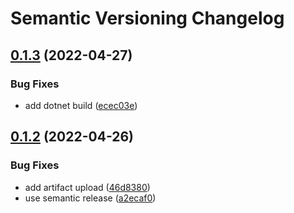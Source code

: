 # Semantic Versioning Changelog

## [0.1.3](https://github.com/el-bastard0/game-of-life/compare/v0.1.2...v0.1.3) (2022-04-27)


### Bug Fixes

* add dotnet build ([ecec03e](https://github.com/el-bastard0/game-of-life/commit/ecec03eebd04b619c2d30b147093b8bc2cf8bea9))

## [0.1.2](https://github.com/el-bastard0/game-of-life/compare/v0.1.1...v0.1.2) (2022-04-26)


### Bug Fixes

* add artifact upload ([46d8380](https://github.com/el-bastard0/game-of-life/commit/46d83800f79e9f98ee6e3c4ae2e21f658337dc51))
* use semantic release ([a2ecaf0](https://github.com/el-bastard0/game-of-life/commit/a2ecaf02b735377ccc1a499c5dc30656fd062d50))
